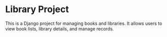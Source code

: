 # Library Project

This is a Django project for managing books and libraries.
It allows users to view book lists, library details, and manage records.
